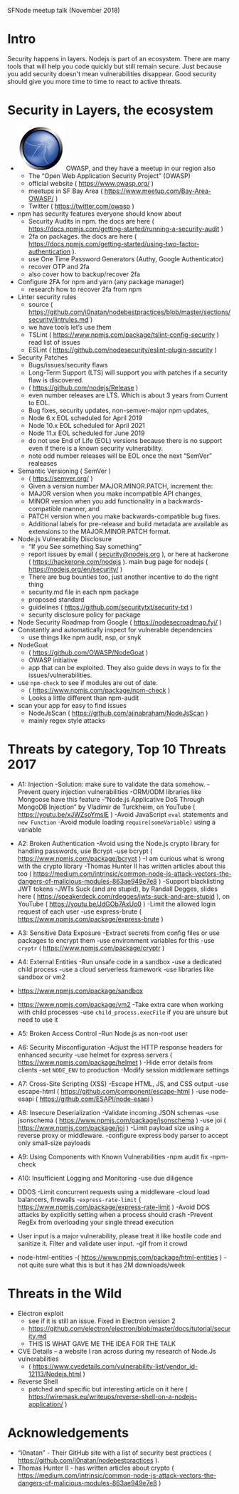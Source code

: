 SFNode meetup talk (November 2018)

# Intro
Security happens in layers. Nodejs is part of an ecosystem. There are many tools that will help you code quickly but still remain secure. Just because you add security doesn't mean vulnerabilities disappear. Good security should give you more time to time to react to active threats.

# Security in Layers, the ecosystem
- ![alt text](https://github.com/Trewaters/SFNode-Nov-2018/blob/master/images/owasplogo.png "OWASP Logo") OWASP, and they have a meetup in our region also
  - The “Open Web Application Security Project” (OWASP)
  - official website ( https://www.owasp.org/ )
  - meetups in SF Bay Area ( https://www.meetup.com/Bay-Area-OWASP/ )
  - Twitter ( https://twitter.com/owasp )
- npm has security features everyone should know about
  - Security Audits in npm. the docs are here ( https://docs.npmjs.com/getting-started/running-a-security-audit )
  - 2fa on packages. the docs are here ( https://docs.npmjs.com/getting-started/using-two-factor-authentication ). 
  - use One Time Password Generators (Authy, Google Authenticator)
  - recover OTP and 2fa
  - also cover how to backup/recover 2fa
- Configure 2FA for npm and yarn (any package manager)
  - research how to recover 2fa from npm
- Linter security rules
  - source ( https://github.com/i0natan/nodebestpractices/blob/master/sections/security/lintrules.md )
  - we have tools let’s use them
  - TSLint ( https://www.npmjs.com/package/tslint-config-security ) read list of issues
  - ESLint ( https://github.com/nodesecurity/eslint-plugin-security )
- Security Patches
  - Bugs/issues/security flaws
  - Long-Term Support (LTS) will support you with patches if a security flaw is discovered. 
  - ( https://github.com/nodejs/Release )
  - even number releases are LTS. Which is about 3 years from Current to EOL.
  - Bug fixes, security updates, non-semver-major npm updates, 
  - Node 6.x EOL scheduled for April 2019
  - Node 10.x EOL scheduled for April 2021
  - Node 11.x EOL scheduled for June 2019
  - do not use End of Life (EOL) versions because there is no support even if there is a known security vulnerability.
  - note odd number releases will be EOL once the next “SemVer” realeases
- Semantic Versioning ( SemVer )
  - ( https://semver.org/ )
  - Given a version number MAJOR.MINOR.PATCH, increment the:
  - MAJOR version when you make incompatible API changes,
  - MINOR version when you add functionality in a backwards-compatible manner, and
  - PATCH version when you make backwards-compatible bug fixes.
  - Additional labels for pre-release and build metadata are available as extensions to the MAJOR.MINOR.PATCH format.
- Node.js Vulnerability Disclosure
  - “If you See something Say something”
  - report issues by email ( security@nodejs.org ), or here at hackerone ( https://hackerone.com/nodejs ). main bug page for nodejs ( https://nodejs.org/en/security/ )
  - There are bug bounties too, just another incentive to do the right thing
  - security.md file in each npm package
  - proposed standard
  - guidelines ( https://github.com/securitytxt/security-txt )
  - security disclosure policy for package
- Node Security Roadmap from Google ( https://nodesecroadmap.fyi/ )
- Constantly and automatically inspect for vulnerable dependencies
  - use things like npm audit, nsp, or snyk
- NodeGoat
  - ( https://github.com/OWASP/NodeGoat )
  - OWASP initiative
  - app that can be exploited. They also guide devs in ways to fix the issues/vulnerabilities.
- use `npm-check` to see if modules are out of date. 
  - ( https://www.npmjs.com/package/npm-check )
  - Looks a little different than npm-audit
- scan your app for easy to find issues
  - NodeJsScan ( https://github.com/ajinabraham/NodeJsScan )
  - mainly regex style attacks


# Threats by category, Top 10 Threats 2017
-	A1: Injection
  -Solution: make sure to validate the data somehow. 
  -Prevent query injection vulnerabilities
   -ORM/ODM libraries like Mongoose have this feature
   -“Node.js Applicative DoS Through MongoDB Injection” 
by Vladimir de Turckheim, 
on YouTube ( https://youtu.be/xJWZsoYmsIE )
  -Avoid JavaScript `eval` statements and `new Function`
  -Avoid module loading `require(someVariable)` using a variable
-	A2: Broken Authentication
  -Avoid using the Node.js crypto library for handling passwords, use Bcrypt
   -use bcrypt ( https://www.npmjs.com/package/bcrypt )
   -I am curious what is wrong with the crypto library
   -Thomas Hunter II has written articles about this too ( https://medium.com/intrinsic/common-node-js-attack-vectors-the-dangers-of-malicious-modules-863ae949e7e8 )
  -Support blacklisting JWT tokens
   -JWTs Suck (and are stupid), 
by Randall Degges, 
slides here ( https://speakerdeck.com/rdegges/jwts-suck-and-are-stupid ),
on YouTube ( https://youtu.be/JdGOb7AxUo0 )
  -Limit the allowed login request of each user
   -use express-brute ( https://www.npmjs.com/package/express-brute )
-	A3: Sensitive Data Exposure
  -Extract secrets from config files or use packages to encrypt them
   -use environment variables for this
   -use `cryptr` ( https://www.npmjs.com/package/cryptr )
-	A4: External Entities
  -Run unsafe code in a sandbox
   -use a dedicated child process
   -use a cloud serverless framework
   -use libraries like sandbox or vm2
-	https://www.npmjs.com/package/sandbox
-	https://www.npmjs.com/package/vm2 
  -Take extra care when working with child processes
   -use `child_process.execFile` if you are unsure but need to use it
-	A5: Broken Access Control
  -Run Node.js as non-root user
-	A6: Security Misconfiguration
  -Adjust the HTTP response headers for enhanced security
   -use helmet for express servers ( https://www.npmjs.com/package/helmet )
  -Hide error details from clients
   -set `NODE_ENV` to production
  -Modify session middleware settings
-	A7: Cross-Site Scripting (XSS)
  -Escape HTML, JS, and CSS output
   -use escape-html ( https://github.com/component/escape-html )
   -use node-esapi ( https://github.com/ESAPI/node-esapi )
-	A8: Insecure Deserialization
  -Validate incoming JSON schemas
   -use jsonschema ( https://www.npmjs.com/package/jsonschema )
   -use joi ( https://www.npmjs.com/package/joi )
  -Limit payload size using a reverse proxy or middleware.
   -configure express body parser to accept only small-size payloads
-	A9: Using Components with Known Vulnerabilities
  -npm audit fix
  -npm-check
-	A10: Insufficient Logging and Monitoring
  -use due diligence
-	DDOS
  -Limit concurrent requests using a middleware
   -cloud load balancers, firewalls
   -`express-rate-limit` ( https://www.npmjs.com/package/express-rate-limit )
  -Avoid DOS attacks by explicitly setting when a process should crash
  -Prevent RegEx from overloading your single thread execution

-	User input is a major vulnerability, please treat it like hostile code and sanitize it. Filter and validate user input.
  -gif from it crowd
-	node-html-entities
  -( https://www.npmjs.com/package/html-entities )
  -not quite sure what this is but it has 2M downloads/week

# Threats in the Wild
- Electron exploit
  - see if it is still an issue. Fixed in Electron version 2
  -	https://github.com/electron/electron/blob/master/docs/tutorial/security.md
  - THIS IS WHAT GAVE ME THE IDEA FOR THE TALK
- CVE Details – a website I ran across during my research of Node.Js vulnerabilities
  - ( https://www.cvedetails.com/vulnerability-list/vendor_id-12113/Nodejs.html )
- Reverse Shell
  - patched and specific but interesting article on it here ( https://wiremask.eu/writeups/reverse-shell-on-a-nodejs-application/ )

# Acknowledgements
- “i0natan” - Their GitHub site with a list of security best practices ( https://github.com/i0natan/nodebestpractices ).
- Thomas Hunter II - has written articles about crypto ( https://medium.com/intrinsic/common-node-js-attack-vectors-the-dangers-of-malicious-modules-863ae949e7e8 )
